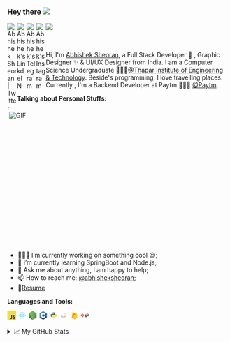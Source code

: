 ### Hey there <img src="https://media.giphy.com/media/hvRJCLFzcasrR4ia7z/giphy.gif" width="25px">

<a href="https://twitter.com/ab_sheoran">
  <img align="left" alt="Abhishek Sheoran | Twitter" width="22px" src="https://cdn.jsdelivr.net/npm/simple-icons@v3/icons/twitter.svg" />
</a>
<a href="https://www.linkedin.com/in/abhishek-sheoran-248189175/">
  <img align="left" alt="Abhishek's LinkdeIN" width="22px" src="https://cdn.jsdelivr.net/npm/simple-icons@v3/icons/linkedin.svg" />
</a>
<a href="https://api.whatsapp.com/send?phone=8053981545&text=Hey!%20Thank%20you%20for%20contacting%20for%20Abhishek.%20He'll%20connect%20to%20you%20shortly.">
  <img align="left" alt="Abhishek's Telegram" width="22px" src="https://cdn.jsdelivr.net/npm/simple-icons@v3/icons/whatsapp.svg" />
</a>
<a href="https://www.instagram.com/abhisheksheoran_/">
  <img align="left" alt="Abhishek's Instagram" width="22px" src="https://cdn.jsdelivr.net/npm/simple-icons@v3/icons/instagram.svg" />
</a>


![](https://visitor-badge.glitch.me/badge?page_id=sheoranabhishek.sheoranabhishek)

<br />

Hi, I'm [Abhishek Sheoran](https://sheoranabhishek.github.io/), a Full Stack Developer 🚀 , Graphic Designer ✨ & UI/UX Designer from India. I am  a Computer Science Undergraduate 👨🏽‍💼[@Thapar Institute of Engineering & Technology](https://www.thapar.edu). Beside's programming, I love travelling places. Currently ,  I'm a Backend Developer at Paytm 🙍🏽‍♂️ [@Paytm](http://www.paytm.com/).  

  <img align="right" alt="GIF" src="https://github.com/abhisheknaiidu/abhisheknaiidu/blob/master/code.gif?raw=true" width="500" height="320" />
  
**Talking about Personal Stuffs:**

- 👨🏽‍💻 I’m currently working on something cool :wink:;
- 🌱 I’m currently learning SpringBoot and Node.js; 
- 💬 Ask me about anything, I am happy to help;
- 📫 How to reach me: [@abhisheksheoran](https://api.whatsapp.com/send?phone=8053981545&text=Hey!%20Thank%20you%20for%20contacting%20for%20Abhishek.%20He'll%20connect%20to%20you%20shortly.);
- 📝[Resume](https://drive.google.com/file/d/1q-Aj3jD6HDFo2xDkdnIPvg8j8m3nh925/view?usp=sharing)

**Languages and Tools:**  

<code><img height="20" src="https://raw.githubusercontent.com/github/explore/80688e429a7d4ef2fca1e82350fe8e3517d3494d/topics/javascript/javascript.png"></code>
<code><img height="20" src="https://raw.githubusercontent.com/github/explore/80688e429a7d4ef2fca1e82350fe8e3517d3494d/topics/react/react.png"></code>
<code><img height="20" src="https://raw.githubusercontent.com/github/explore/80688e429a7d4ef2fca1e82350fe8e3517d3494d/topics/nodejs/nodejs.png"></code>
<code><img height="20" src="https://raw.githubusercontent.com/github/explore/80688e429a7d4ef2fca1e82350fe8e3517d3494d/topics/cpp/cpp.png"></code>
<code><img height="20" src="https://raw.githubusercontent.com/github/explore/80688e429a7d4ef2fca1e82350fe8e3517d3494d/topics/python/python.png"></code>
<code><img height="20" src="https://raw.githubusercontent.com/github/explore/80688e429a7d4ef2fca1e82350fe8e3517d3494d/topics/mysql/mysql.png"></code>
<code><img height="20" src="https://raw.githubusercontent.com/github/explore/80688e429a7d4ef2fca1e82350fe8e3517d3494d/topics/firebase/firebase.png"></code>
<code><img height="20" src="https://raw.githubusercontent.com/github/explore/80688e429a7d4ef2fca1e82350fe8e3517d3494d/topics/git/git.png"></code>


<details>
<summary>📈 My GitHub Stats</summary>

<p align="center"> <img src="https://github-readme-stats.vercel.app/api?username=sheoranabhishek&show_icons=true&theme=gotham" alt="abhisheknaiidu" />

</details>



